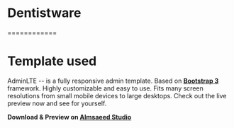 # Dentistware
============




Template used
============
AdminLTE -- is a fully responsive admin template. Based on **[Bootstrap 3](https://github.com/twbs/bootstrap)** framework. Highly customizable and easy to use. Fits many screen resolutions from small mobile devices to large desktops. Check out the live preview now and see for yourself.

**Download & Preview on [Almsaeed Studio](https://almsaeedstudio.com)**